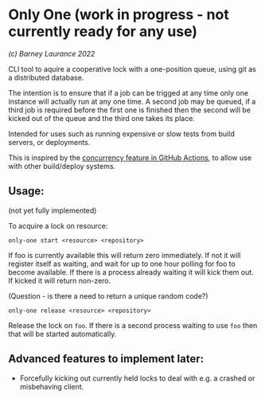 # Only One (work in progress - not currently ready for any use)

*(c) Barney Laurance 2022*

CLI tool to aquire a cooperative lock with a one-position queue, using
git as a distributed database.

The intention is to ensure that if a job can be trigged at any time only one instance
will actually run at any one time. A second job may be queued, if a third job is
required before the first one is finished then the second will be kicked out of the
queue and the third one takes its place.

Intended for uses such as running expensive or slow tests from build servers, or 
deployments.

This is inspired by the 
[concurrency feature in GitHub Actions](https://github.blog/changelog/2021-04-19-github-actions-limit-workflow-run-or-job-concurrency/), 
to allow use with other build/deploy systems.

## Usage:

(not yet fully implemented)

To acquire a lock on resource:

```shell
only-one start <resource> <repository>
```

If foo is currently available this will return zero immediately. If not it will register itself as waiting,
and wait for up to one hour polling for foo to become available. If there is a process already waiting it will kick
them out. If kicked it will return non-zero.

(Question - is there a need to return a unique random code?)

```shell
only-one release <resource> <repository>
```

Release the lock on `foo`. If there is a second process waiting to use `foo` then that will be started automatically.

## Advanced features to implement later:

- Forcefully kicking out currently held locks to deal with e.g. a crashed or misbehaving client.
